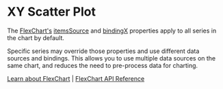 XY Scatter Plot
======================

The [FlexChart's](https://www.grapecity.com/wijmo/api/classes/wijmo_chart.flexchart.html) [itemsSource](https://www.grapecity.com/wijmo/api/classes/wijmo_chart.flexchart.html#itemssource) and [bindingX](https://www.grapecity.com/wijmo/api/classes/wijmo_chart.flexchart.html#bindingx) properties apply to all series in the chart by default.

Specific series may override those properties and use different data sources and bindings. This allows you to use multiple data sources on the same chart, and reduces the need to pre-process data for charting.

[Learn about FlexChart](https://www.grapecity.com/wijmo-flexchart) | [FlexChart API Reference](https://www.grapecity.com/wijmo/api/classes/wijmo_chart.flexchart.html)